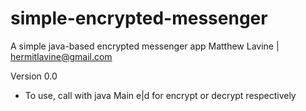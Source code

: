 
simple-encrypted-messenger
==========================
A simple java-based encrypted messenger app
Matthew Lavine | hermitlavine@gmail.com

Version 0.0
- To use, call with java Main e|d for encrypt or decrypt respectively
